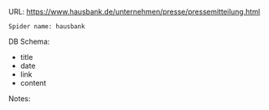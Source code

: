 URL: https://www.hausbank.de/unternehmen/presse/pressemitteilung.html

    Spider name: hausbank

DB Schema:
- title
- date
- link
- content

Notes:
